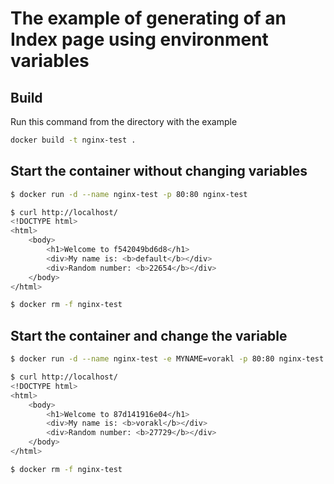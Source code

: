 # The example of generating of an Index page using environment variables

## Build

Run this command from the directory with the example

```bash
docker build -t nginx-test .
```

## Start the container without changing variables

```bash
$ docker run -d --name nginx-test -p 80:80 nginx-test

$ curl http://localhost/
<!DOCTYPE html>
<html>
    <body>
        <h1>Welcome to f542049bd6d8</h1>
        <div>My name is: <b>default</b></div>
        <div>Random number: <b>22654</b></div>
    </body>
</html>

$ docker rm -f nginx-test
```

## Start the container and change the variable

```bash
$ docker run -d --name nginx-test -e MYNAME=vorakl -p 80:80 nginx-test

$ curl http://localhost/
<!DOCTYPE html>
<html>
    <body>
        <h1>Welcome to 87d141916e04</h1>
        <div>My name is: <b>vorakl</b></div>
        <div>Random number: <b>27729</b></div>
    </body>
</html>

$ docker rm -f nginx-test
```

